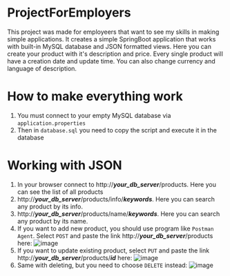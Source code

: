 # ProjectForEmployers
This project was made for employeers that want to see my skills in making simple applications.
It creates a simple SpringBoot application that works with built-in MySQL database and JSON formatted views.
Here you can create your product with it's description and price. Every single product will have a creation date and update time. You can also change currency and language of description. 

# How to make everything work
1. You must connect to your empty MySQL database via `application.properties`
2. Then in `database.sql` you need to copy the script and execute it in the database 

# Working with JSON
1. In your browser connect to http://***your_db_server***/products. Here you can see the list of all products
2. http://***your_db_server***/products/info/***keywords***. Here you can search any product by its info.
3. http://***your_db_server***/products/name/***keywords***. Here you can search any product by its name.
4. If you want to add new product, you should use program like `Postman Agent`. Select `POST` and paste the link http://***your_db_server***/products here: ![image](https://user-images.githubusercontent.com/62597006/114078358-a42a8d80-98ca-11eb-9b67-c2026ed64318.png)
5. If you want to update existing product, select `PUT` and paste the link http://***your_db_server***/products/***id*** here: ![image](https://user-images.githubusercontent.com/62597006/114079070-87db2080-98cb-11eb-928e-7ab13e77d009.png)
6. Same with deleting, but you need to choose `DELETE` instead: ![image](https://user-images.githubusercontent.com/62597006/114079218-b822bf00-98cb-11eb-8cba-738aaba1e67c.png) 

